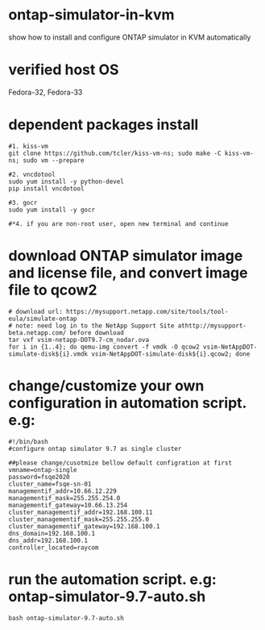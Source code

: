 # ontap-simulator-in-kvm
show how to install and configure ONTAP simulator in KVM automatically

# verified host OS
Fedora-32, Fedora-33

# dependent packages install
```
#1. kiss-vm
git clone https://github.com/tcler/kiss-vm-ns; sudo make -C kiss-vm-ns; sudo vm --prepare

#2. vncdotool
sudo yum install -y python-devel
pip install vncdotool

#3. gocr
sudo yum install -y gocr

#*4. if you are non-root user, open new terminal and continue
```

# download ONTAP simulator image and license file, and convert image file to qcow2
```
# download url: https://mysupport.netapp.com/site/tools/tool-eula/simulate-ontap
# note: need log in to the NetApp Support Site athttp://mysupport-beta.netapp.com/ before download
tar vxf vsim-netapp-DOT9.7-cm_nodar.ova
for i in {1..4}; do qemu-img convert -f vmdk -O qcow2 vsim-NetAppDOT-simulate-disk${i}.vmdk vsim-NetAppDOT-simulate-disk${i}.qcow2; done
```

# change/customize your own configuration in automation script. e.g:
```
#!/bin/bash
#configure ontap simulator 9.7 as single cluster

##please change/cusotmize bellow default configration at first
vmname=ontap-single
password=fsqe2020
cluster_name=fsqe-sn-01
managementif_addr=10.66.12.229
managementif_mask=255.255.254.0
managementif_gateway=10.66.13.254
cluster_managementif_addr=192.168.100.11
cluster_managementif_mask=255.255.255.0
cluster_managementif_gateway=192.168.100.1
dns_domain=192.168.100.1
dns_addr=192.168.100.1
controller_located=raycom
```

# run the automation script. e.g: ontap-simulator-9.7-auto.sh
```
bash ontap-simulator-9.7-auto.sh
```
